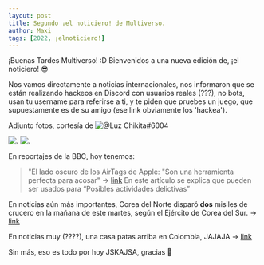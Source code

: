 ```yaml
---
layout: post
title: Segundo ¡el noticiero! de Multiverso.
author: Maxi
tags: [2022, ¡elnoticiero!]
---
```


¡Buenas Tardes Multiverso! :D
Bienvenidos a una nueva edición de, ¡el noticiero! 😎

Nos vamos directamente a noticias internacionales, nos informaron que se están realizando hackeos en Discord con usuarios reales (???), no bots, usan tu username para referirse a ti, y te piden que pruebes un juego, que supuestamente es de su amigo (ese link obviamente los 'hackea').

Adjunto fotos, cortesía de ![@Luz Chikita#6004](.)

![.](https://cdn.discordapp.com/attachments/935003688429305887/935630674285719582/FB_IMG_1643055035359.png)
![.](https://cdn.discordapp.com/attachments/935003688429305887/935630674617049109/FB_IMG_1643055037343.png)


En reportajes de la BBC, hoy tenemos: 
> "El lado oscuro de los AirTags de Apple: "Son una herramienta perfecta para acosar"
-> [link](https://www.bbc.com/mundo/noticias-60078354)
En este artículo se explica que pueden ser usados para “Posibles actividades delictivas”

En noticias aún más importantes, Corea del Norte disparó **dos** misiles de crucero en la mañana de este martes, según el Ejército de Corea del Sur.
-> [link](https://cnnespanol.cnn.com/2022/01/25/core-del-norte-misiles-prueba-trax/)

En noticias muy (????), una casa patas arriba en Colombia, JAJAJA
-> [link](https://cnnespanol.cnn.com/video/de-cabeza-mira-esta-nueva-atraccion-que-llama-la-atencion-en-colombia/)

Sin más, eso es todo por hoy JSKAJSA, gracias 💖
